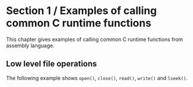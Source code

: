 # Section 1 / Examples of calling common C runtime functions

This chapter gives examples of calling common C runtime functions from
assembly language.

## Low level file operations

The following example shows `open()`, `close()`, `read()`, `write()`
and `lseek()`.
